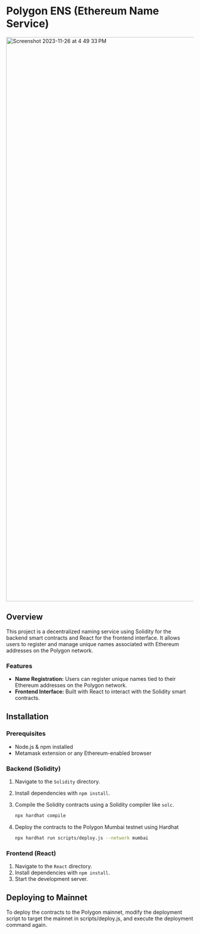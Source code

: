 # Polygon ENS (Ethereum Name Service)
<img width="1512" alt="Screenshot 2023-11-26 at 4 49 33 PM" src="https://github.com/reethuthota/Naming_Service/assets/129527629/d47396e5-2731-4819-9c2d-9bdb9aa80a37">

## Overview

This project is a decentralized naming service using Solidity for the backend smart contracts and React for the frontend interface. It allows users to register and manage unique names associated with Ethereum addresses on the Polygon network.

### Features

- **Name Registration:** Users can register unique names tied to their Ethereum addresses on the Polygon network.
- **Frontend Interface:** Built with React to interact with the Solidity smart contracts.

## Installation

### Prerequisites

- Node.js & npm installed
- Metamask extension or any Ethereum-enabled browser

### Backend (Solidity)

1. Navigate to the `Solidity` directory.
2. Install dependencies with `npm install`.
3. Compile the Solidity contracts using a Solidity compiler like `solc`.

   ```bash
   npx hardhat compile
4. Deploy the contracts to the Polygon Mumbai testnet using Hardhat
    ```bash
    npx hardhat run scripts/deploy.js --network mumbai
### Frontend (React) 
1. Navigate to the `React` directory.
2. Install dependencies with `npm install`.
3. Start the development server.

## Deploying to Mainnet
To deploy the contracts to the Polygon mainnet, modify the deployment script to target the mainnet in scripts/deploy.js, and execute the deployment command again.
